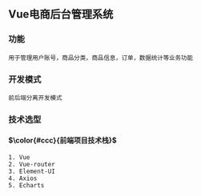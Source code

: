 ## Vue电商后台管理系统
### 功能
```
用于管理用户账号，商品分类，商品信息，订单，数据统计等业务功能
```
### 开发模式
```
前后端分离开发模式
```
### 技术选型
#### $\color{#ccc}{前端项目技术栈}$
```
1. Vue
2. Vue-router
3. Element-UI
4. Axios
5. Echarts
```